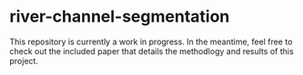 # river-channel-segmentation

This repository is currently a work in progress. In the meantime, feel free to check out the included paper that details the methodlogy and results of this project.
